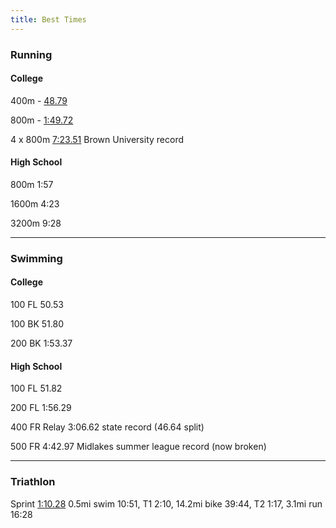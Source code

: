 ```yaml
---
title: Best Times
---
```

### Running
#### College
400m - [48.79](http://www.flotrack.org/coverage/250720-2013-New-Balance-Boston-Twilight-Meet-1/video/709997-MOV006)

800m - [1:49.72](http://www.lancertiming.com/results/spring14/IvyLeagueHEPS/?DB_OEM_ID=9600)

4 x 800m [7:23.51](http://pennrelaysonline.com/results/results.aspx?en=488) Brown University record

#### High School
800m 1:57

1600m 4:23

3200m 9:28

---

### Swimming
#### College
100 FL 50.53

100 BK 51.80

200 BK 1:53.37

#### High School
100 FL 51.82

200 FL 1:56.29

400 FR Relay 3:06.62 state record (46.64 split)

500 FR 4:42.97 Midlakes summer league record (now broken)

---

### Triathlon
Sprint [1:10.28](http://www.coolrunning.com/results/13/ma/Aug24_Cranbe_set1.shtml) 0.5mi swim 10:51, T1 2:10, 14.2mi bike 39:44, T2 1:17, 3.1mi run 16:28
